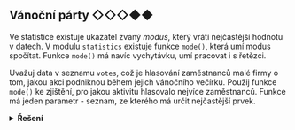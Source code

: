 ## Vánoční párty ◇◇◇◆◆

Ve statistice existuje ukazatel zvaný _modus_, který vrátí nejčastější hodnotu v datech. V modulu `statistics` existuje
funkce `mode()`, která umí modus spočítat. Funkce `mode()` má navíc vychytávku, umí pracovat i s řetězci.

Uvažuj data v seznamu `votes`, což je hlasování zaměstnanců malé firmy o tom, jakou akci podniknou během jejich
vánočního večírku. Použij funkce `mode()` ke zjištění, pro jakou aktivitu hlasovalo nejvíce zaměstnanců. Funkce má jeden
parametr - seznam, ze kterého má určit nejčastější prvek.

<details>
<summary><b>Řešení</b></summary>


```python
import statistics

votes = [
    "curling",
    "vánoční svařák na trzích",
    "vánoční svařák na trzích",
    "curling",
    "zážitková první pomoc",
    "curling",
    "zážitková první pomoc",
    "curling",
    "zážitková první pomoc",
]

print(f'nejčastější volbou bylo: {statistics.mode(votes)}')
```

</details>
